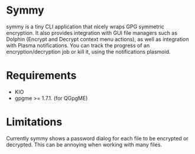 Symmy
=====

symmy is a tiny CLI application that nicely wraps GPG symmetric encryption.
It also provides integration with GUI file managers such as Dolphin (Encrypt and Decrypt context menu actions), as well as integration with Plasma notifications.
You can track the progress of an encryption/decryption job or kill it, using the notifications plasmoid.

Requirements
=============

* KIO
* gpgme >= 1.7.1. (for QGpgME)

Limitations
===========

Currently symmy shows a password dialog for each file to be encrypted or decrypted. This can be annoying when working with many files.
